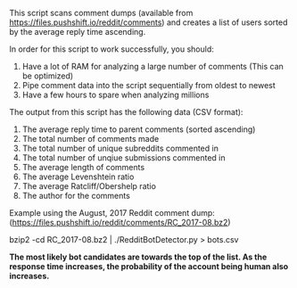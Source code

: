 This script scans comment dumps (available from https://files.pushshift.io/reddit/comments) and creates a list of users sorted by the average reply time ascending.

In order for this script to work successfully, you should:

1) Have a lot of RAM for analyzing a large number of comments (This can be optimized)
2) Pipe comment data into the script sequentially from oldest to newest
3) Have a few hours to spare when analyzing millions

The output from this script has the following data (CSV format):

1) The average reply time to parent comments (sorted ascending)
2) The total number of comments made
3) The total number of unique subreddits commented in
4) The total number of unqiue submissions commented in
5) The average length of comments
6) The average Levenshtein ratio
7) The average Ratcliff/Obershelp ratio
8) The author for the comments

Example using the August, 2017 Reddit comment dump: (https://files.pushshift.io/reddit/comments/RC_2017-08.bz2)

bzip2 -cd RC_2017-08.bz2 | ./RedditBotDetector.py > bots.csv

**The most likely bot candidates are towards the top of the list.  As the response time increases, the probability of the account being human also increases.**
